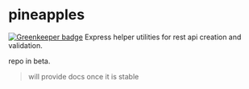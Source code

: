 # pineapples

[![Greenkeeper badge](https://badges.greenkeeper.io/vajahath/pineapples.svg)](https://greenkeeper.io/)
Express helper utilities for rest api creation and validation.

repo in beta.

> will provide docs once it is stable


